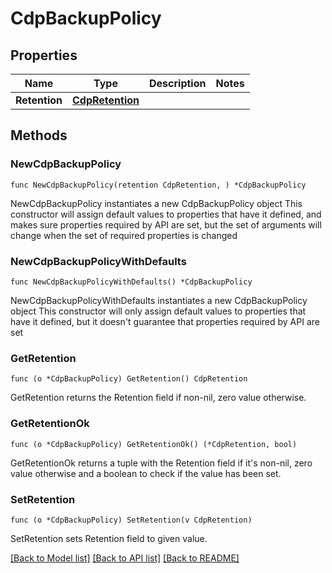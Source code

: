 # CdpBackupPolicy

## Properties

Name | Type | Description | Notes
------------ | ------------- | ------------- | -------------
**Retention** | [**CdpRetention**](CdpRetention.md) |  | 

## Methods

### NewCdpBackupPolicy

`func NewCdpBackupPolicy(retention CdpRetention, ) *CdpBackupPolicy`

NewCdpBackupPolicy instantiates a new CdpBackupPolicy object
This constructor will assign default values to properties that have it defined,
and makes sure properties required by API are set, but the set of arguments
will change when the set of required properties is changed

### NewCdpBackupPolicyWithDefaults

`func NewCdpBackupPolicyWithDefaults() *CdpBackupPolicy`

NewCdpBackupPolicyWithDefaults instantiates a new CdpBackupPolicy object
This constructor will only assign default values to properties that have it defined,
but it doesn't guarantee that properties required by API are set

### GetRetention

`func (o *CdpBackupPolicy) GetRetention() CdpRetention`

GetRetention returns the Retention field if non-nil, zero value otherwise.

### GetRetentionOk

`func (o *CdpBackupPolicy) GetRetentionOk() (*CdpRetention, bool)`

GetRetentionOk returns a tuple with the Retention field if it's non-nil, zero value otherwise
and a boolean to check if the value has been set.

### SetRetention

`func (o *CdpBackupPolicy) SetRetention(v CdpRetention)`

SetRetention sets Retention field to given value.



[[Back to Model list]](../README.md#documentation-for-models) [[Back to API list]](../README.md#documentation-for-api-endpoints) [[Back to README]](../README.md)


